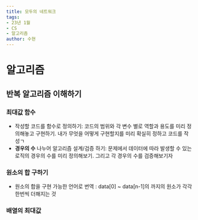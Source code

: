 ```yaml
---
title: 모두의 네트워크
tags:
- 23년 1월
- CS
- 알고리즘
author: 수현
---
```


# 알고리즘
## 반복 알고리즘 이해하기
### 최대값 함수
+ 작성할 코드를 함수로 정의하기: 코드의 범위와 각 변수 별로 역할과 용도를 미리 정의해놓고 구현하기. 내가 무엇을 어떻게 구현할지를 미리 확실히 정하고 코드를 작성ㄱ
+ **경우의 수** 나누어 알고리즘 설계/검증 하기: 문제에서 데이터에 따라 발생할 수 있는 로직의 경우의 수를 미리 정의해보기. 그리고 각 경우의 수를 검증해보기자
### 원소의 합 구하기
+ 원소의 합을 구현 가능한 언어로 번역 : data[0] ~ data[n-1]의 까지의 원소가 각각 한번씩 더해지는 것
### 배열의 최대값

